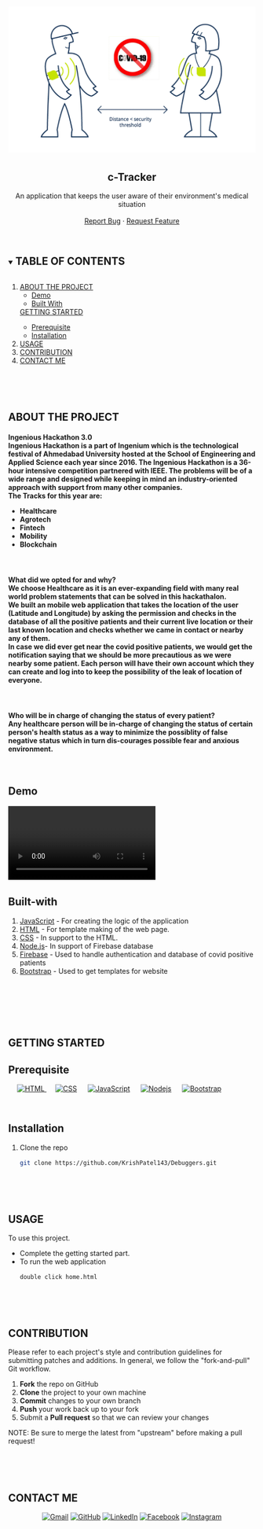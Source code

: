 <h1 align="center">
  <img src="images/titleImage.png" alt="Heading photo">
</h1>
<h2 align="center"> c-Tracker </h2>

  <p align="center">
    An application that keeps the user aware of their environment's medical situation
    <br />
    <br />
    <a href="https://github.com/KrishPatel143/Debuggers/issues">Report Bug</a>
    ·
    <a href="https://github.com/KrishPatel143/Debuggers/issues">Request Feature</a>
  </p>
</p>


<!-- TABLE OF CONTENTS -->
<br />
<details open="open">
  <summary><h2 style="display: inline-block">TABLE OF CONTENTS</h2></summary>
  <ol>
    <li>
      <a href="#ABOUT-THE-PROJECT">ABOUT THE PROJECT</a>
      <ul>
        <li><a href="#Demo">Demo</a></li>
        <li><a href="#Built-with">Built With</a></li>
      </ul>
    </li>
      <a href="#GETTING-STARTED">GETTING STARTED</a>
      <ul>
        <li><a href="#Prerequisite">Prerequisite</a></li>
        <li><a href="#Installation">Installation</a></li>
      </ul>
    </li>
    <li><a href="#USAGE">USAGE</a></li>
    <li><a href="#CONTRIBUTION">CONTRIBUTION</a></li>
    <li><a href="#CONTACT-ME">CONTACT ME</a></li>
  </ol>
</details>


<br><br><br>
<!-- ABOUT THE PROJECT -->
## ABOUT THE PROJECT

<p align="center">
     <h4>  
       Ingenious Hackathon 3.0 <br> 
       Ingenious Hackathon is a part of Ingenium which is the technological festival of Ahmedabad University hosted at the School of Engineering and Applied Science        each year since 2016. The Ingenious Hackathon is a 36-hour intensive competition partnered with IEEE. The problems will be of a wide range and designed while         keeping in mind an industry-oriented approach with support from many other companies. <br>
    The Tracks for this year are:
    <ul> 
      <li> Healthcare</li>
      <li> Agrotech</li>
      <li> Fintech</li>
      <li> Mobility</li>
      <li> Blockchain</li>
       </ul>
    </h4>
<br>
<h4>
  <strong>What did we opted for and why? <br></strong>
      We choose Healthcare as it is an ever-expanding field with many real world problem statements that can be solved in this hackathalon.<br>
      We built an mobile web application that takes the location of the user (Latitude and Longitude) by asking the permission and checks in the database of all the positive patients and their current live location or their last known location and checks whether we came in contact or nearby any of them.<br>
  In case we did ever get near the covid positive patients, we would get the notification saying that we should be more precautious as we were nearby some patient.
 Each person will have their own account which they can create and log into to keep the possibility of the leak of location of everyone. 
 </h4>
 <br>
 <h4>
  <strong>Who will be in charge of changing the status of every patient? <br></strong>
      Any healthcare person will be in-charge of changing the status of certain person's health status as a way to minimize the possiblity of false negative status which in turn dis-courages possible fear and anxious environment. 
 </h4>
</p>
<br />

## Demo 

<video controls>
  <source src="https://github.com/KrishPatel143/Debuggers/blob/main/demo1.mp4" type="video/mp4">
  Your browser does not support the video tag.
</video>





<!-- BUILT WITH -->
## Built-with
<ol>
  <li> <a href="https://www.javascript.com/" target="_blank">JavaScript</a> - For creating the logic of the application </li> 
  <li> <a href="https://en.wikipedia.org/wiki/HTML" target="_blank">HTML</a> - For template making of the web page. </li> 
  <li> <a href="https://en.wikipedia.org/wiki/CSS" target="_blank">CSS</a> - In support to the HTML. </li>
  <li> <a href="https://nodejs.org/en/" target="_blank">Node.js</a>- In support of Firebase database </li> 
  <li> <a href="https://firebase.google.com/" target="_blank">Firebase</a> - Used to handle authentication and database of covid positive patients </li> 
  <li> <a href="https://getbootstrap.com/" target="_blank">Bootstrap</a> - Used to get templates for website </li> 
</ol>
  <br>



<br><br><br>
<!-- GETTING STARTED -->
## GETTING STARTED

<!-- PREREQUISITE -->
## Prerequisite 
<p align="left" > 
    &emsp;
   <a href="https://en.wikipedia.org/wiki/HTML" target="_blank"><img alt="HTML" src="https://img.shields.io/badge/HTML5-E34F26?style=for-the-badge&logo=html5&logoColor=white">
  </a>
  &emsp; 
    <a href="https://www.wikipedia.org/wiki/CSS" target="_blank"><img alt="CSS" src="https://img.shields.io/badge/CSS3-1572B6?style=for-the-badge&logo=css3&logoColor=white"></a>
  &emsp;
  </a> 
    <a href="https://javascript.com/" target="_blank"><img alt="JavaScript" src="https://img.shields.io/badge/JavaScript-F7DF1E?style=for-the-badge&logo=javascript&logoColor=black"></a>
  </a> 
  &emsp;
  <a href="https://nodejs.org/en/" target="_blank"><img alt="Nodejs" src="https://img.shields.io/badge/Node.js-43853D?style=for-the-badge&logo=node.js&logoColor=white"></a>
  &emsp;
  </a>
  <a href="https://getbootstrap.com/" target="_blank"><img alt="Bootstrap" src="https://img.shields.io/badge/Bootstrap-563D7C?style=for-the-badge&logo=bootstrap&logoColor=white"></a>
  &emsp;
  </a>
</p>

<br>


<!--INSTALLATION -->
## Installation
<ol>
  <li> Clone the repo </li>
  
   ```sh
   git clone https://github.com/KrishPatel143/Debuggers.git
   ```
  
</ol>



<br><br><br>
<!-- USAGE -->
## USAGE

To use this project.
*  Complete the getting started part. </li>
*  To run the web application
    ```
    double click home.html
    ```


<br><br><br>
<!-- CONTRIBUTING -->
## CONTRIBUTION
Please refer to each project's style and contribution guidelines for submitting patches and additions. In general, we follow the "fork-and-pull" Git workflow.

 1. **Fork** the repo on GitHub
 2. **Clone** the project to your own machine
 3. **Commit** changes to your own branch
 4. **Push** your work back up to your fork
 5. Submit a **Pull request** so that we can review your changes

NOTE: Be sure to merge the latest from "upstream" before making a pull request!



<br><br><br>
## CONTACT ME

<p align="center">
	<a href="mailto:priyanshub5645@gmail.com"><img src="https://img.icons8.com/bubbles/50/000000/gmail.png" alt="Gmail"/></a>
	<a href="https://github.com/BeholdenArt"><img src="https://img.icons8.com/bubbles/50/000000/github.png" alt="GitHub"/></a>
	<a href="https://linkedin.com/in/priyanshu-bairwa-827432190"><img src="https://img.icons8.com/bubbles/50/000000/linkedin.png" alt="LinkedIn"/></a>
	<a href="https://www.facebook.com/priyanshu.bairwa.129794"><img src="https://img.icons8.com/bubbles/50/000000/facebook-new.png" alt="Facebook"/></a>
	<a href="https://instagram.com/theblockedguy"><img src="https://img.icons8.com/bubbles/50/000000/instagram.png" alt="Instagram"/></a>
	
</p>
